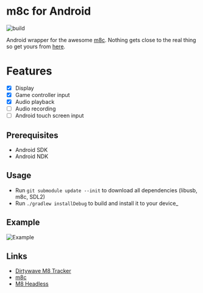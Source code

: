 # m8c for Android

![build](https://github.com/v3rm0n/m8c-android/actions/workflows/build.yml/badge.svg)

Android wrapper for the awesome [m8c](https://github.com/laamaa/m8c). Nothing gets close to the real thing so get yours from [here](https://dirtywave.com/products/m8-tracker).

# Features

- [x] Display
- [x] Game controller input
- [x] Audio playback
- [ ] Audio recording
- [ ] Android touch screen input

## Prerequisites
- Android SDK
- Android NDK

## Usage

- Run `git submodule update --init` to download all dependencies (libusb, m8c, SDL2)
- Run `./gradlew installDebug` to build and install it to your device_

## Example

![Example](/img/m8_android.jpg)

## Links

- [Dirtywave M8 Tracker](https://dirtywave.com/products/m8-tracker)
- [m8c](https://github.com/laamaa/m8c)
- [M8 Headless](https://github.com/Dirtywave/M8HeadlessFirmware) 
